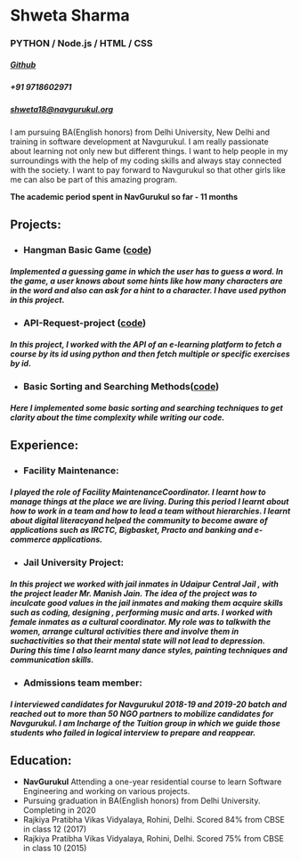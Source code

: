 # Shweta Sharma                                                              
### PYTHON / Node.js / HTML / CSS                                                                      
##### [Github](https://github.com/shwetasharma18)
##### +91 9718602971
##### shweta18@navgurukul.org
                                                                                                    
I am pursuing BA(English honors) from Delhi University, New Delhi and training in software development
at Navgurukul. I am really passionate about learning not only new but different things. I want to help
people in my surroundings with the help of my coding skills and always stay connected with the society. I
want to pay forward to Navgurukul so that other girls like me can also be part of this amazing program.

**The academic period spent in NavGurukul so far     -       11 months**

## Projects:
- ### Hangman Basic Game ([code](https://github.com/shwetasharma18/Hangman))
##### Implemented a guessing game in which the user has to guess a word. In the game, a user knows about some hints like how     many characters are in the word and also can ask for a hint to a character. I have used python in this project.
- ### API-Request-project ([code](https://github.com/shwetasharma18/Request-in-python))
##### In this project, I worked with the API of an e-learning platform to fetch a course by its id using python and then      fetch multiple or specific exercises by id.
- ### Basic Sorting and Searching Methods([code](https://github.com/shwetasharma18/searching-and-sorting-techniques))
##### Here I implemented some basic sorting and searching techniques to get clarity about the time complexity while writing our code.

## Experience:
- ### Facility Maintenance:  
##### I played the role of Facility MaintenanceCoordinator. I learnt how to manage things at the place we are living. During this period I learnt about how to work in a team and how to lead a team without hierarchies. I learnt about digital literacyand helped the community to become aware of applications such as IRCTC, Bigbasket, Practo and banking and e-commerce applications.
- ### Jail University Project: 
##### In this project we worked with jail inmates in Udaipur Central Jail , with the project leader Mr. Manish Jain. The idea of the project was to inculcate good values in the jail inmates and making them acquire skills such as coding, designing , performing music and arts. I worked with female inmates as a cultural coordinator. My role was to talkwith the women, arrange cultural activities there and involve them in suchactivities so that their mental state will not lead to depression. During this time I also learnt many dance styles, painting techniques and communication skills.
- ### Admissions team member: 
##### I interviewed candidates for Navgurukul 2018-19 and 2019-20 batch and reached out to more than 50 NGO partners to mobilize candidates for Navgurukul. I am Incharge of the Tuition group in which we guide those students who failed in logical interview to prepare and reappear.

## Education:
  - **NavGurukul**
      Attending a one-year residential course to learn Software Engineering and working on various projects.
  - Pursuing graduation in BA(English honors) from Delhi University. Completing in 2020
  - Rajkiya Pratibha Vikas Vidyalaya, Rohini, Delhi.
     Scored 84% from CBSE in class 12 (2017)
  - Rajkiya Pratibha Vikas Vidyalaya, Rohini, Delhi.
    Scored 75% from CBSE in class 10 (2015)
    
